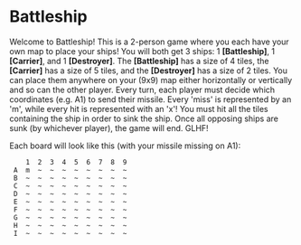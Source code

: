 # Battleship

Welcome to Battleship! This is a 2-person game where you each have your own map to place your ships!
You will both get 3 ships: 1 **[Battleship]**, 1 **[Carrier]**, and 1 **[Destroyer]**. The **[Battleship]** has a
size of 4 tiles, the **[Carrier]** has a size of 5 tiles, and the **[Destroyer]** has a size of 2 tiles. You can
place them anywhere on your (9x9) map either horizontally or vertically and so can the other player.
Every turn, each player must decide which coordinates (e.g. A1) to send their missile. Every 'miss' is represented
by an 'm', while every hit is represented with an 'x'! You must hit all the tiles
containing the ship in order to sink the ship. Once all opposing ships are sunk (by whichever player),
the game will end. GLHF!

Each board will look like this (with your missile missing on A1):
```
    1  2  3  4  5  6  7  8  9 
 A  m  ~  ~  ~  ~  ~  ~  ~  ~ 
 B  ~  ~  ~  ~  ~  ~  ~  ~  ~ 
 C  ~  ~  ~  ~  ~  ~  ~  ~  ~ 
 D  ~  ~  ~  ~  ~  ~  ~  ~  ~ 
 E  ~  ~  ~  ~  ~  ~  ~  ~  ~ 
 F  ~  ~  ~  ~  ~  ~  ~  ~  ~ 
 G  ~  ~  ~  ~  ~  ~  ~  ~  ~ 
 H  ~  ~  ~  ~  ~  ~  ~  ~  ~ 
 I  ~  ~  ~  ~  ~  ~  ~  ~  ~ 
```